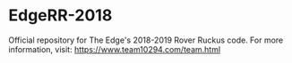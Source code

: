 # EdgeRR-2018
Official repository for The Edge's 2018-2019 Rover Ruckus code. For more information, visit: https://www.team10294.com/team.html

